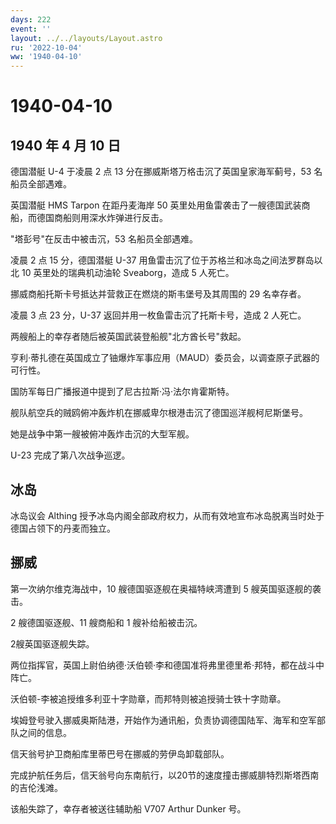 ```yaml
---
days: 222
event: ''
layout: ../../layouts/Layout.astro
ru: '2022-10-04'
ww: '1940-04-10'
---
```


# 1940-04-10

## 1940 年 4 月 10 日

德国潜艇 U-4 于凌晨 2 点 13 分在挪威斯塔万格击沉了英国皇家海军蓟号，53
名船员全部遇难。

英国潜艇 HMS Tarpon 在距丹麦海岸 50
英里处用鱼雷袭击了一艘德国武装商船，而德国商船则用深水炸弹进行反击。

"塔彭号"在反击中被击沉，53 名船员全部遇难。

凌晨 2 点 15 分，德国潜艇 U-37
用鱼雷击沉了位于苏格兰和冰岛之间法罗群岛以北 10 英里处的瑞典机动油轮
Sveaborg，造成 5 人死亡。

挪威商船托斯卡号抵达并营救正在燃烧的斯韦堡号及其周围的 29 名幸存者。

凌晨 3 点 23 分，U-37 返回并用一枚鱼雷击沉了托斯卡号，造成 2 人死亡。

两艘船上的幸存者随后被英国武装登船舰"北方酋长号"救起。

亨利·蒂扎德在英国成立了铀爆炸军事应用（MAUD）委员会，以调查原子武器的可行性。

国防军每日广播报道中提到了尼古拉斯·冯·法尔肯霍斯特。

舰队航空兵的贼鸥俯冲轰炸机在挪威卑尔根港击沉了德国巡洋舰柯尼斯堡号。

她是战争中第一艘被俯冲轰炸击沉的大型军舰。

U-23 完成了第八次战争巡逻。

## 冰岛

冰岛议会 Althing
授予冰岛内阁全部政府权力，从而有效地宣布冰岛脱离当时处于德国占领下的丹麦而独立。

## 挪威

第一次纳尔维克海战中，10 艘德国驱逐舰在奥福特峡湾遭到 5
艘英国驱逐舰的袭击。

2 艘德国驱逐舰、11 艘商船和 1 艘补给船被击沉。

2艘英国驱逐舰失踪。

两位指挥官，英国上尉伯纳德·沃伯顿·李和德国准将弗里德里希·邦特，都在战斗中阵亡。

沃伯顿-李被追授维多利亚十字勋章，而邦特则被追授骑士铁十字勋章。

埃姆登号驶入挪威奥斯陆港，开始作为通讯船，负责协调德国陆军、海军和空军部队之间的信息。

信天翁号护卫商船库里蒂巴号在挪威的劳伊岛卸载部队。

完成护航任务后，信天翁号向东南航行，以20节的速度撞击挪威腓特烈斯塔西南的吉伦浅滩。

该船失踪了，幸存者被送往辅助船 V707 Arthur Dunker 号。